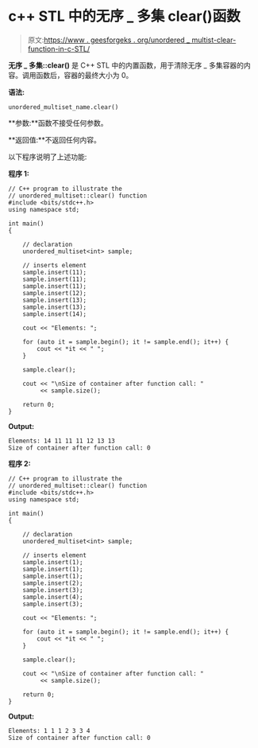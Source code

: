 # c++ STL 中的无序 _ 多集 clear()函数

> 原文:[https://www . geesforgeks . org/unordered _ multist-clear-function-in-c-STL/](https://www.geeksforgeeks.org/unordered_multiset-clear-function-in-c-stl/)

**无序 _ 多集::clear()** 是 C++ STL 中的内置函数，用于清除无序 _ 多集容器的内容。调用函数后，容器的最终大小为 0。

**语法:**

```
unordered_multiset_name.clear()
```

**参数:**函数不接受任何参数。

**返回值:**不返回任何内容。

以下程序说明了上述功能:

**程序 1:**

```
// C++ program to illustrate the
// unordered_multiset::clear() function
#include <bits/stdc++.h>
using namespace std;

int main()
{

    // declaration
    unordered_multiset<int> sample;

    // inserts element
    sample.insert(11);
    sample.insert(11);
    sample.insert(11);
    sample.insert(12);
    sample.insert(13);
    sample.insert(13);
    sample.insert(14);

    cout << "Elements: ";

    for (auto it = sample.begin(); it != sample.end(); it++) {
        cout << *it << " ";
    }

    sample.clear();

    cout << "\nSize of container after function call: " 
         << sample.size();

    return 0;
}
```

**Output:**

```
Elements: 14 11 11 11 12 13 13 
Size of container after function call: 0

```

**程序 2:**

```
// C++ program to illustrate the
// unordered_multiset::clear() function
#include <bits/stdc++.h>
using namespace std;

int main()
{

    // declaration
    unordered_multiset<int> sample;

    // inserts element
    sample.insert(1);
    sample.insert(1);
    sample.insert(1);
    sample.insert(2);
    sample.insert(3);
    sample.insert(4);
    sample.insert(3);

    cout << "Elements: ";

    for (auto it = sample.begin(); it != sample.end(); it++) {
        cout << *it << " ";
    }

    sample.clear();

    cout << "\nSize of container after function call: " 
         << sample.size();

    return 0;
}
```

**Output:**

```
Elements: 1 1 1 2 3 3 4 
Size of container after function call: 0

```